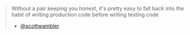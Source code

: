 
> Without a pair keeping you honest, it's pretty easy
> to fall back into the habit of writing
> production code before writing testing code
> - [@scottwambler](http://www.ambysoft.com/essays/agileTesting.html)


